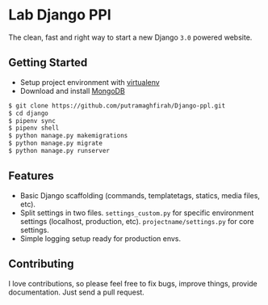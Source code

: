 # Lab Django PPl

The clean, fast and right way to start a new Django `3.0` powered website.

## Getting Started

- Setup project environment with [virtualenv](https://pypi.org/project/pipenv/)
- Download and install [MongoDB](https://www.mongodb.com/download-center/community)

```bash
$ git clone https://github.com/putramaghfirah/Django-ppl.git
$ cd django
$ pipenv sync
$ pipenv shell
$ python manage.py makemigrations
$ python manage.py migrate
$ python manage.py runserver
```

## Features

* Basic Django scaffolding (commands, templatetags, statics, media files, etc).
* Split settings in two files. `settings_custom.py` for specific environment settings (localhost, production, etc). `projectname/settings.py` for core settings.
* Simple logging setup ready for production envs.

## Contributing

I love contributions, so please feel free to fix bugs, improve things, provide documentation. Just send a pull request.
